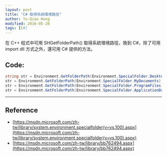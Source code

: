 ```yaml
---
layout: post
title: "C# 取得系統環境路徑"
author: Yu-Qiao Hong
modified: 2016-05-20
tags: [C#]
---
```


在 C++ 程式中可用 SHGetFolderPath() 取得系統環境路徑，換到 C#，除了可用 import dll 方式之外，還可用 C# 提供的方法。

## Code:

~~~csharp
string str = Environment.GetFolderPath(Environment.SpecialFolder.Desktop); // C:\Users\user\Desktop
str = Environment.GetFolderPath(Environment.SpecialFolder.MyDocuments); // C:\Users\user\Documents
str = Environment.GetFolderPath(Environment.SpecialFolder.ProgramFiles); // C:\Program Files (x86)
str = Environment.GetFolderPath(Environment.SpecialFolder.ApplicationData); // C:\Users\user\AppData\Roaming
~~~

----------

## Reference

- [https://msdn.microsoft.com/zh-tw/library/system.environment.specialfolder(v=vs.100).aspx](https://msdn.microsoft.com/zh-tw/library/system.environment.specialfolder(v=vs.100).aspx)
- [https://msdn.microsoft.com/zh-tw/library/bb762494.aspx](https://msdn.microsoft.com/zh-tw/library/bb762494.aspx)